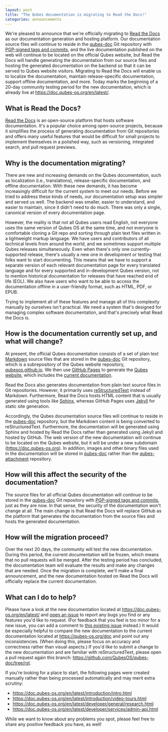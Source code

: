 ```yaml
---
layout: post
title: "The Qubes documentation is migrating to Read the Docs!"
categories: announcements
---
```


We're pleased to announce that we're officially migrating to [Read the Docs](https://readthedocs.com/) as our documentation generation and hosting platform. Our documentation source files will continue to reside in the [qubes-doc](https://github.com/QubesOS/qubes-doc) Git repository with [PGP-signed tags and commits](https://www.qubes-os.org/security/verifying-signatures/#how-to-verify-signatures-on-git-repository-tags-and-commits), and the live documentation published on the web will continue to be located on the official Qubes website, but Read the Docs will handle generating the documentation from our source files and hosting the generated documentation on the backend so that it can be served to Qubes website visitors. Migrating to Read the Docs will enable us to localize the documentation, maintain release-specific documentation, support offline documentation, and more. Today marks the beginning of a 20-day community testing period for the new documentation, which is already live at <https://doc.qubes-os.org/en/latest/>.

## What is Read the Docs?

[Read the Docs](https://readthedocs.com/) is an open-source platform that hosts software documentation. It's a popular choice among open-source projects,  because it simplifies the process of generating documentation from Git repositories and offers many useful features that would be difficult for small projects to implement themselves in a polished way, such as versioning, integrated search, and pull request previews.

## Why is the documentation migrating?

There are new and increasing demands on the Qubes documentation, such as localization (i.e., translations), release-specific documentation, and offline documentation. With these new demands, it has become increasingly difficult for the current system to meet our needs. Before we tried to address these kinds of needs, our documentation setup was simpler and served us well. The backend was smaller, easier to understand, and easier to maintain, since it didn't need to do much. There was only a single, canonical version of every documentation page.

However, the reality is that not all Qubes users read English, not everyone uses the same version of Qubes OS at the same time, and not everyone is comfortable cloning a Git repo and sorting through plain text files written in a lightweight markup language. We have users and contributors of all technical levels from around the world, and we sometimes support multiple Qubes releases simultaneously. Even when there's only one currently-supported release, there's usually a new one in development or testing that folks want to start documenting. This means that we have to support a separate version of each relevant documentation page for every translated language and for every supported and in-development Qubes version, not to mention historical documentation for releases that have reached end of life (EOL). We also have users who want to be able to access the documentation offline in a user-friendly format, such as HTML, PDF, or EPUB.

Trying to implement all of these features and manage all of this complexity manually by ourselves isn't practical. We need a system that's designed for managing complex software documentation, and that's precisely what Read the Docs is.

## How is the documentation currently set up, and what will change?

At present, the official Qubes documentation consists of a set of plain text [Markdown](https://en.wikipedia.org/wiki/Markdown) source files that are stored in the [qubes-doc](https://github.com/QubesOS/qubes-doc) Git repository, which is a subrepository of the Qubes website repository, [qubesos.github.io](https://github.com/QubesOS/qubesos.github.io). We then use [GitHub Pages](https://pages.github.com/) to generate the [Qubes website](https://www.qubes-os.org/), which includes the [current documentation](https://www.qubes-os.org/doc/).

Read the Docs also generates documentation from plain text source files in Git repositories. However, it primarily uses [reStructuredText](https://en.wikipedia.org/wiki/ReStructuredText) instead of Markdown. Furthermore, Read the Docs hosts HTML content that is usually generated using tools like [Sphinx](https://www.sphinx-doc.org/), whereas GitHub Pages uses [Jekyll](https://jekyllrb.com/) for static site generation.

Accordingly, the Qubes documentation source files will continue to reside in the [qubes-doc](https://github.com/QubesOS/qubes-doc) repository, but the Markdown content is being converted to reStructuredText. Furthermore, the documentation will be generated using Sphinx and hosted by Read the Docs rather than generated using Jekyll and hosted by GitHub. The web version of the new documentation will continue to be located on the Qubes website, but it will be under a new subdomain (<https://doc.qubes-os.org>). In addition, images and other binary files used in the documentation will be stored in [qubes-doc](https://github.com/QubesOS/qubes-doc) rather than the [qubes-attachment](https://github.com/QubesOS/qubes-attachment) repository.

## How will this affect the security of the documentation?

The source files for all official Qubes documentation will continue to be stored in the [qubes-doc](https://github.com/QubesOS/qubes-doc) Git repository with [PGP-signed tags and commits](https://www.qubes-os.org/security/verifying-signatures/#how-to-verify-signatures-on-git-repository-tags-and-commits), just as they are now. In that sense, the security of the documentation won't change at all. The main change is that Read the Docs will replace GitHub as the platform that generates the documentation from the source files and hosts the generated documentation.

## How will the migration proceed?

Over the next 20 days, the community will test the new documentation. During this period, the current documentation will be frozen, which means that no pull requests will be merged. After the testing period has concluded, the documentation team will evaluate the results and make any changes that are needed. Once the migration is complete, we'll make a final announcement, and the new documentation hosted on Read the Docs will officially replace the current documentation.

## What can I do to help?

Please have a look at the new documentation located at <https://doc.qubes-os.org/en/latest/> and [open an issue](/doc/issue-tracking/) to report any bugs you find or any features you'd like to request. (For feedback that you feel is too minor for a new issue, you can add a comment to [this existing issue](https://github.com/QubesOS/qubes-issues/issues/8180) instead.) It would be especially helpful to compare the new documentation to the current documentation located at <https://qubes-os.org/doc> and point out any inconsistencies. (When doing this, please focus on accuracy and correctness rather than visual aspects.) If you'd like to submit a change to the new documentation and are familiar with reStructuredText, please open a pull request again this branch: <https://github.com/QubesOS/qubes-doc/tree/rst>.

If you're looking for a place to start, the following pages were created manually rather than being processed automatically and may merit extra scrutiny:

- https://doc.qubes-os.org/en/latest/introduction/intro.html
- https://doc.qubes-os.org/en/latest/introduction/video-tours.html
- https://doc.qubes-os.org/en/latest/developer/general/research.html
- https://doc.qubes-os.org/en/latest/developer/services/admin-api.html

While we want to know about any problems you spot, please feel free to share any positive feedback you have, as well!
